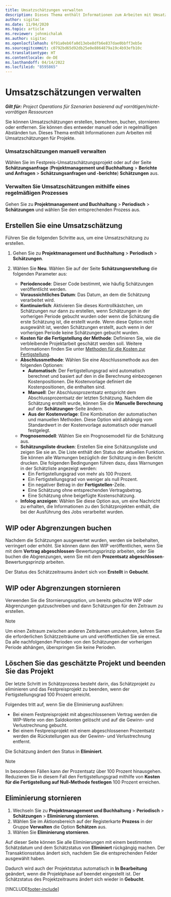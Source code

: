 ```yaml
---
title: Umsatzschätzungen verwalten
description: Dieses Thema enthält Informationen zum Arbeiten mit Umsatzschätzungen für Projekte.
author: sigitac
ms.date: 11/04/2020
ms.topic: article
ms.reviewer: johnmichalak
ms.author: sigitac
ms.openlocfilehash: 6f91a0eb6fa0d13ebe8dfb6e837dae0bbff3eb5e
ms.sourcegitcommit: c0792bd65d92db25e0e8864879a19c4b93efb10c
ms.translationtype: HT
ms.contentlocale: de-DE
ms.lasthandoff: 04/14/2022
ms.locfileid: "8595865"
---
```

# <a name="manage-revenue-estimates"></a>Umsatzschätzungen verwalten

_**Gilt für:** Project Operations für Szenarien basierend auf vorrätigen/nicht-vorrätigen Ressourcen_

Sie können Umsatzschätzungen erstellen, berechnen, buchen, stornieren oder entfernen. Sie können dies entweder manuell oder in regelmäßigen Abständen tun. Dieses Thema enthält Informationen zum Arbeiten mit Umsatzschätzungen für Projekte.

### <a name="manage-revenue-estimates-manually"></a>Umsatzschätzungen manuell verwalten

Wählen Sie im Festpreis-Umsatzschätzungsprojekt oder auf der Seite **Schätzungsanfrage** (**Projektmanagement und Buchhaltung** > **Berichte und Anfragen** > **Schätzungsanfragen und -berichte**) **Schätzungen** aus.

### <a name="manage-revenue-estimates-using-a-periodic-process"></a>Verwalten Sie Umsatzschätzungen mithilfe eines regelmäßigen Prozesses

Gehen Sie zu **Projektmanagement und Buchhaltung** > **Periodisch** > **Schätzungen** und wählen Sie den entsprechenden Prozess aus.

## <a name="create-a-revenue-estimate"></a>Erstellen Sie eine Umsatzschätzung

Führen Sie die folgenden Schritte aus, um eine Umsatzschätzung zu erstellen. 

1. Gehen Sie zu **Projektmanagement und Buchhaltung** > **Periodisch** > **Schätzungen**.
2. Wählen Sie **Neu**. Wählen Sie auf der Seite **Schätzungserstellung** die folgenden Parameter aus:

   - **Periodencode**: Dieser Code bestimmt, wie häufig Schätzungen veröffentlicht werden.
   - **Voraussichtliches Datum**: Das Datum, an dem die Schätzung verarbeitet wird.
   - **Kontinuierlich**: Aktivieren Sie dieses Kontrollkästchen, um Schätzungen nur dann zu erstellen, wenn Schätzungen in der vorherigen Periode gebucht wurden oder wenn die Schätzung die erste Schätzung ist, die erstellt wurde. Wenn diese Option nicht ausgewählt ist, werden Schätzungen erstellt, auch wenn in der vorherigen Periode keine Schätzungen gebucht wurden.
   - **Kosten für die Fertigstellung der Methode**: Definieren Sie, wie die verbleibende Projektarbeit geschätzt werden soll. Weitere Informationen finden Sie unter [Methoden für die Kosten zur Fertigstellung](cost-complete-methods.md).
   - **Abschlussmethode**: Wählen Sie eine Abschlussmethode aus den folgenden Optionen:
     - **Automatisch**: Der Fertigstellungsgrad wird automatisch berechnet und basiert auf den in die Berechnung einbezogenen Kostenpositionen. Die Kostenvorlage definiert die Kostenpositionen, die enthalten sind.
     - **Manuell**: Der Abschlussprozentsatz entspricht dem Abschlussprozentsatz der letzten Schätzung. Nachdem die Schätzung erstellt wurde, können Sie die **Manuelle Berechnung** auf der **Schätzungen**-Seite ändern.
     - **Aus der Kostenvorlage**: Eine Kombination der automatischen und manuellen Methoden. Diese Option wird abhängig vom Standardwert in der Kostenvorlage automatisch oder manuell festgelegt.
   - **Prognosemodell**: Wählen Sie ein Prognosemodell für die Schätzung aus.
   - **Schätzungsliste drucken**: Erstellen Sie eine Schätzungsliste und zeigen Sie sie an. Die Liste enthält den Status der aktuellen Funktion. Sie können alle Warnungen bezüglich der Schätzung in den Bericht drucken. Die folgenden Bedingungen führen dazu, dass Warnungen in der Schätzliste angezeigt werden:
     - Ein Fertigstellungsgrad von mehr als 100 Prozent.
     - Ein Fertigstellungsgrad von weniger als null Prozent.
     - Ein negativer Betrag in der **Fertigstellen**-Zeile.
     - Eine Schätzung ohne entsprechenden Vertragsbetrag.
     - Eine Schätzung ohne beigefügte Kostenschätzung.
   - **Infolog anzeigen**: Wählen Sie diese Option aus, um eine Nachricht zu erhalten, die Informationen zu den Schätzprojekten enthält, die bei der Ausführung des Jobs verarbeitet wurden.


## <a name="post-wip-or-accruals"></a>WIP oder Abgrenzungen buchen

Nachdem die Schätzungen ausgewertet wurden, werden sie beibehalten, verringert oder erhöht. Sie können dann den WIP veröffentlichen, wenn Sie mit dem **Vertrag abgeschlossen**-Bewertungsprinzip arbeiten, oder Sie buchen die Abgrenzungen, wenn Sie mit dem **Prozentsatz abgeschlossen**-Bewertungsprinzip arbeiten.
  
Der Status des Schätzzeitraums ändert sich von **Erstellt** in **Gebucht**.

## <a name="reverse-wip-or-accruals"></a>WIP oder Abgrenzungen stornieren

Verwenden Sie die Stornierungsoption, um bereits gebuchte WIP oder Abgrenzungen gutzuschreiben und dann Schätzungen für den Zeitraum zu erstellen.

> [!NOTE]
> Um einen Zeitraum zwischen anderen Zeiträumen umzukehren, kehren Sie die erforderlichen Schätzzeiträume um und veröffentlichen Sie sie erneut. Da alle nachfolgenden Perioden von den Schätzungen der vorherigen Periode abhängen, überspringen Sie keine Perioden.

## <a name="eliminate-the-estimate-project-and-finish-the-project"></a>Löschen Sie das geschätzte Projekt und beenden Sie das Projekt

Der letzte Schritt im Schätzprozess besteht darin, das Schätzprojekt zu eliminieren und das Festpreisprojekt zu beenden, wenn der Fertigstellungsgrad 100 Prozent erreicht.

Folgendes tritt auf, wenn Sie die Eliminierung ausführen:

- Bei einem Festpreisprojekt mit abgeschlossenem Vertrag werden die WIP-Werte von den Saldokonten gelöscht und auf die Gewinn- und Verlustrechnung gebucht.
- Bei einem Festpreisprojekt mit einem abgeschlossenen Prozentsatz werden die Rückstellungen aus der Gewinn- und Verlustrechnung entfernt.

Die Schätzung ändert den Status in **Eliminiert**.

> [!NOTE]
> In besonderen Fällen kann der Prozentsatz über 100 Prozent hinausgehen. Reduzieren Sie in diesem Fall den Fertigstellungsgrad mithilfe von **Kosten für die Fertigstellung auf Null-Methode festlegen** 100 Prozent erreichen.

## <a name="reverse-elimination"></a>Eliminierung stornieren

1. Wechseln Sie zu **Projektmanagement und Buchhaltung** > **Periodisch** > **Schätzungen** > **Eliminierung stornieren**. 
2. Wählen Sie im Aktionsbereich auf der Registerkarte **Prozess** in der Gruppe **Verwalten** die Option **Schätzen** aus. 
3. Wählen Sie **Eliminierung stornieren**.

Auf dieser Seite können Sie alle Eliminierungen mit einem bestimmten Schätzdatum und dem Schätzstatus von **Eliminiert** rückgängig machen. Der Transaktionsstatus ändert sich, nachdem Sie die entsprechenden Felder ausgewählt haben.

Dadurch wird auch der Projektstatus automatisch in **In Bearbeitung** geändert, wenn die Projektphase auf beendet eingestellt ist. Der Schätzstatus des Projektzeitraums ändert sich wieder in **Gebucht**.


[!INCLUDE[footer-include](../includes/footer-banner.md)]